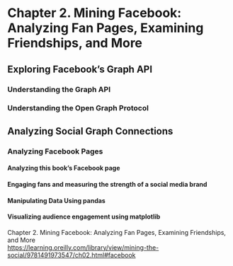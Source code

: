 # Chapter 2. Mining Facebook: Analyzing Fan Pages, Examining Friendships, and More

## Exploring Facebook’s Graph API
### Understanding the Graph API
### Understanding the Open Graph Protocol

## Analyzing Social Graph Connections
### Analyzing Facebook Pages
#### Analyzing this book’s Facebook page
#### Engaging fans and measuring the strength of a social media brand
#### Manipulating Data Using pandas
#### Visualizing audience engagement using matplotlib

Chapter 2. Mining Facebook: Analyzing Fan Pages, Examining Friendships, and More
<br>https://learning.oreilly.com/library/view/mining-the-social/9781491973547/ch02.html#facebook
